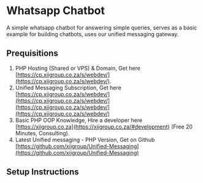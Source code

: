# Whatsapp Chatbot
A simple whatsapp chatbot for answering simple queries, serves as a basic example for building chatbots, uses our unified messaging gateway.


## Prequisitions
1. PHP Hosting (Shared or VPS) & Domain, Get here [https://cp.xiigroup.co.za/s/webdev/](https://cp.xiigroup.co.za/s/webdev/).
2. Unified Messaging Subscription, Get here [https://cp.xiigroup.co.za/s/webdev/](https://cp.xiigroup.co.za/s/webdev/](https://cp.xiigroup.co.za/s/webdev/](https://cp.xiigroup.co.za/s/webdev/)
3. Basic PHP OOP Knowledge, Hire a developer here [https://xiigroup.co.za](https://xiigroup.co.za/#development) (Free 20 Minutes, Consulting).
4. Latest Unified messaging - PHP Version, Get on Github [https://github.com/xiigroup/Unified-Messaging](https://github.com/xiigroup/Unified-Messaging)

## Setup Instructions
